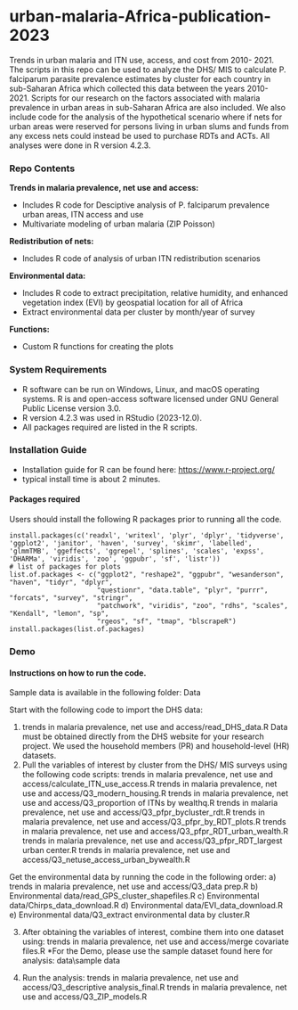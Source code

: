 # urban-malaria-Africa-publication-2023
Trends in urban malaria and ITN use, access, and cost from 2010- 2021.
The scripts in this repo can be used to analyze the DHS/ MIS to calculate P. falciparum parasite prevalence estimates by cluster for each country in sub-Saharan Africa which collected this data between the years 2010- 2021. Scripts for our research on the factors associated with malaria prevalence in urban areas in sub-Saharan Africa are also included. We also include code for the analysis of the hypothetical scenario where if nets for urban areas were reserved for persons living in urban slums and funds from any excess nets could instead be used to purchase RDTs and ACTs. All analyses were done in R version 4.2.3. 
  
### Repo Contents
**Trends in malaria prevalence, net use and access:** 
* Includes R code for Desciptive analysis of P. falciparum prevalence urban areas, ITN access and use
* Multivariate modeling of urban malaria (ZIP Poisson)
  
**Redistribution of nets:**
* Includes R code of analysis of urban ITN redistribution scenarios
  
**Environmental data:**
* Includes R code to extract precipitation, relative humidity, and enhanced vegetation index (EVI) by geospatial location for all of Africa
* Extract environmental data per cluster by month/year of survey
  
**Functions:**
* Custom R functions for creating the plots

### System Requirements
* R software can be run on Windows, Linux, and macOS operating systems. R is and open-access software licensed under GNU General Public License version 3.0. 
* R version 4.2.3 was used in RStudio (2023-12.0).
* All packages required are listed in the R scripts.

### Installation Guide 
* Installation guide for R can be found here: https://www.r-project.org/ 
* typical install time is about 2 minutes.
#### Packages required
Users should install the following R packages prior to running all the code.
```
install.packages(c('readxl', 'writexl', 'plyr', 'dplyr', 'tidyverse', 'ggplot2', 'janitor', 'haven', 'survey', 'skimr', 'labelled', 'glmmTMB', 'ggeffects', 'ggrepel', 'splines', 'scales', 'expss', 'DHARMa', 'viridis', 'zoo', 'ggpubr', 'sf', 'listr'))
# list of packages for plots
list.of.packages <- c("ggplot2", "reshape2", "ggpubr", "wesanderson", "haven", "tidyr", "dplyr",
                      "questionr", "data.table", "plyr", "purrr", "forcats", "survey", "stringr", 
                      "patchwork", "viridis", "zoo", "rdhs", "scales", "Kendall", "lemon", "sp",
                      "rgeos", "sf", "tmap", "blscrapeR")
install.packages(list.of.packages)
```

### Demo 
#### Instructions on how to run the code.
 Sample data is available in the following folder: Data
 
Start with the following code to import the DHS data: 
1. trends in malaria prevalence, net use and access/read_DHS_data.R 
   Data must be obtained directly from the DHS website for your research project. We used the household members (PR) and household-level (HR) datasets. 
2. Pull the variables of interest by cluster from the DHS/ MIS surveys using the following code scripts:
   trends in malaria prevalence, net use and access/calculate_ITN_use_access.R 
   trends in malaria prevalence, net use and access/Q3_modern_housing.R
   trends in malaria prevalence, net use and access/Q3_proportion of ITNs by wealthq.R 
   trends in malaria prevalence, net use and access/Q3_pfpr_bycluster_rdt.R
   trends in malaria prevalence, net use and access/Q3_pfpr_by_RDT_plots.R 
   trends in malaria prevalence, net use and access/Q3_pfpr_RDT_urban_wealth.R 
   trends in malaria prevalence, net use and access/Q3_pfpr_RDT_largest urban center.R 
   trends in malaria prevalence, net use and access/Q3_netuse_access_urban_bywealth.R

Get the environmental data by running the code in the following order: 
 a) trends in malaria prevalence, net use and access/Q3_data prep.R
 b) Environmental data/read_GPS_cluster_shapefiles.R
 c) Environmental data/Chirps_data_download.R
 d) Environmental data/EVI_data_download.R
 e) Environmental data/Q3_extract environmental data by cluster.R

3. After obtaining the variables of interest, combine them into one dataset using:
   trends in malaria prevalence, net use and access/merge covariate files.R
*For the Demo, please use the sample dataset found here for analysis: data\sample data

4. Run the analysis:
   trends in malaria prevalence, net use and access/Q3_descriptive analysis_final.R
   trends in malaria prevalence, net use and access/Q3_ZIP_models.R

